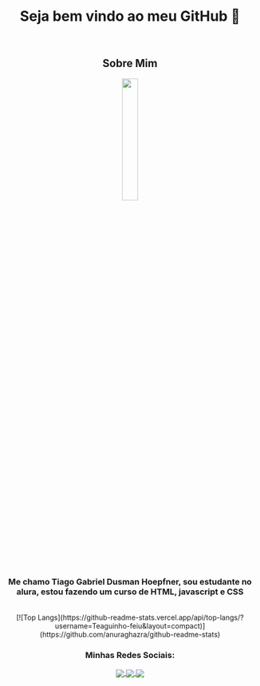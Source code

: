   <h1 align="center">Seja bem vindo ao meu GitHub 👋</h1>
  <br>
  <h2 align="center">Sobre Mim</h2>
  <div align="center">
    <img src="https://pbs.twimg.com/profile_images/821507417641025536/jbg_Sf6n.jpg" width="25%">
    <h3>Me chamo Tiago Gabriel Dusman Hoepfner, sou estudante no alura, estou fazendo um curso de HTML, javascript e CSS</h3>
    <br>
    [![Top Langs](https://github-readme-stats.vercel.app/api/top-langs/?username=Teaguinho-feiu&layout=compact)](https://github.com/anuraghazra/github-readme-stats)
    <br>
      <h3>Minhas Redes Sociais:</h3>
    <a href="https://twitter.com/teaguinho_feiu">
      <img align="center" src="https://camo.githubusercontent.com/5d03c86f6a75f7cbe80d135d9162fbf6dc46a31253cf30a8e9bb8279b4d574d3/68747470733a2f2f696d672e736869656c64732e696f2f62616467652f547769747465722d3144413146323f7374796c653d666f722d7468652d6261646765266c6f676f3d74776974746572266c6f676f436f6c6f723d7768697465" data-canonical-src="https://img.shields.io/badge/Twitter-1DA1F2?style=for-the-badge&amp;logo=twitter&amp;logoColor=white" style="max-width:100%;">
    </a>
    <a href="#">
      <img align="center" src="https://camo.githubusercontent.com/fa3a73dd59b1846fafccff262b3b19effed1f11c069e267ccf72c9227867a32f/68747470733a2f2f696d672e736869656c64732e696f2f62616467652f446973636f72642d3732383944413f7374796c653d666f722d7468652d6261646765266c6f676f3d646973636f7264266c6f676f436f6c6f723d7768697465266c696e6b3d68747470733a2f2f646973636f72642e67672f5a503766477973" data-canonical-src="https://img.shields.io/badge/Discord-7289DA?style=for-the-badge&amp;logo=discord&amp;logoColor=white&amp;link=https://discord.gg/ZP7fGys" style="max-width:100%;">
    </a>
    <a href="https://www.youtube.com/channel/UCswxFcJ7dS3WI92-8ZUfB0w">
      <img align="center" src="https://camo.githubusercontent.com/d79c5549652f9c7690992eb49571d216a70a480681561cbd93bfbfc77c491e54/68747470733a2f2f696d672e736869656c64732e696f2f62616467652f596f75547562652d4646303030303f7374796c653d666f722d7468652d6261646765266c6f676f3d796f7574756265266c6f676f436f6c6f723d7768697465" data-canonical-src="https://img.shields.io/badge/YouTube-FF0000?style=for-the-badge&amp;logo=youtube&amp;logoColor=white" style="max-width:100%;">
    </a>
  </div>
